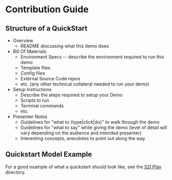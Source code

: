 # Contribution Guide

## Structure of a QuickStart

* Overview
  * README discussing what this demo does
* Bill Of Materials
  * Environment Specs -- describe the environment required to run this demo
  * Template files
  * Config files
  * External Source Code repos
  * etc. (any other technical collateral needed to run your demo)
* Setup Instructions
  * Describe the steps required to setup your Demo
  * Scripts to run
  * Terminal commands
  * etc.
* Presenter Notes
  * Guidelines for "what to {type|click|do}" to walk through the demo
  * Guidelines for "what to say" while giving the demo (level of detail will vary depending on the audience and intended presenter)
  * Interesting concepts, anecdotes to point out along the way

## Quickstart Model Example

For a good example of what a quickstart should look like, see the [S2I Play](/s2i-play) directory.

